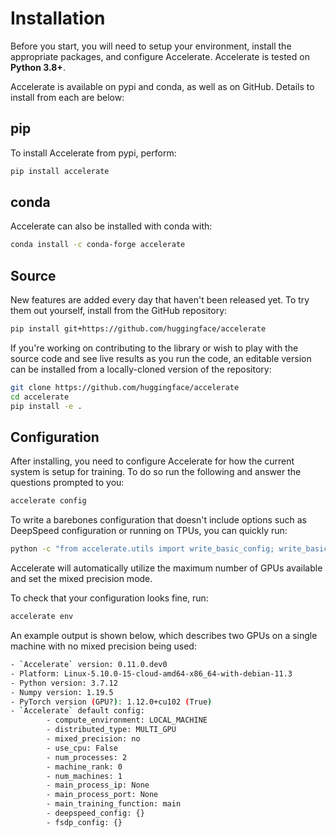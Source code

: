 <!--Copyright 2022 The HuggingFace Team. All rights reserved.

Licensed under the Apache License, Version 2.0 (the "License"); you may not use this file except in compliance with
the License. You may obtain a copy of the License at

http://www.apache.org/licenses/LICENSE-2.0

Unless required by applicable law or agreed to in writing, software distributed under the License is distributed on
an "AS IS" BASIS, WITHOUT WARRANTIES OR CONDITIONS OF ANY KIND, either express or implied. See the License for the
specific language governing permissions and limitations under the License.

⚠️ Note that this file is in Markdown but contain specific syntax for our doc-builder (similar to MDX) that may not be
rendered properly in your Markdown viewer.
-->

# Installation

Before you start, you will need to setup your environment, install the appropriate packages, and configure Accelerate. Accelerate is tested on **Python 3.8+**.

Accelerate is available on pypi and conda, as well as on GitHub. Details to install from each are below:

## pip

To install Accelerate from pypi, perform:

```bash
pip install accelerate
```

## conda

Accelerate can also be installed with conda with:

```bash
conda install -c conda-forge accelerate
```

## Source

New features are added every day that haven't been released yet. To try them out yourself, install
from the GitHub repository:

```bash
pip install git+https://github.com/huggingface/accelerate
```

If you're working on contributing to the library or wish to play with the source code and see live 
results as you run the code, an editable version can be installed from a locally-cloned version of the 
repository:

```bash
git clone https://github.com/huggingface/accelerate
cd accelerate
pip install -e .
```

## Configuration

After installing, you need to configure Accelerate for how the current system is setup for training. 
To do so run the following and answer the questions prompted to you:

```bash
accelerate config
```

To write a barebones configuration that doesn't include options such as DeepSpeed configuration or running on TPUs, you can quickly run:

```bash
python -c "from accelerate.utils import write_basic_config; write_basic_config(mixed_precision='fp16')"
```

Accelerate will automatically utilize the maximum number of GPUs available and set the mixed precision mode.

To check that your configuration looks fine, run:

```bash
accelerate env
```

An example output is shown below, which describes two GPUs on a single machine with no mixed precision being used:

```bash
- `Accelerate` version: 0.11.0.dev0
- Platform: Linux-5.10.0-15-cloud-amd64-x86_64-with-debian-11.3
- Python version: 3.7.12
- Numpy version: 1.19.5
- PyTorch version (GPU?): 1.12.0+cu102 (True)
- `Accelerate` default config:
        - compute_environment: LOCAL_MACHINE
        - distributed_type: MULTI_GPU
        - mixed_precision: no
        - use_cpu: False
        - num_processes: 2
        - machine_rank: 0
        - num_machines: 1
        - main_process_ip: None
        - main_process_port: None
        - main_training_function: main
        - deepspeed_config: {}
        - fsdp_config: {}
```
